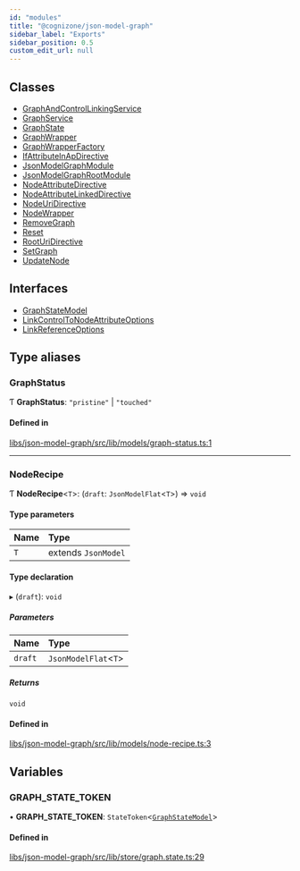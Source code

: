 ```yaml
---
id: "modules"
title: "@cognizone/json-model-graph"
sidebar_label: "Exports"
sidebar_position: 0.5
custom_edit_url: null
---
```


## Classes

- [GraphAndControlLinkingService](classes/GraphAndControlLinkingService)
- [GraphService](classes/GraphService)
- [GraphState](classes/GraphState)
- [GraphWrapper](classes/GraphWrapper)
- [GraphWrapperFactory](classes/GraphWrapperFactory)
- [IfAttributeInApDirective](classes/IfAttributeInApDirective)
- [JsonModelGraphModule](classes/JsonModelGraphModule)
- [JsonModelGraphRootModule](classes/JsonModelGraphRootModule)
- [NodeAttributeDirective](classes/NodeAttributeDirective)
- [NodeAttributeLinkedDirective](classes/NodeAttributeLinkedDirective)
- [NodeUriDirective](classes/NodeUriDirective)
- [NodeWrapper](classes/NodeWrapper)
- [RemoveGraph](classes/RemoveGraph)
- [Reset](classes/Reset)
- [RootUriDirective](classes/RootUriDirective)
- [SetGraph](classes/SetGraph)
- [UpdateNode](classes/UpdateNode)

## Interfaces

- [GraphStateModel](interfaces/GraphStateModel)
- [LinkControlToNodeAttributeOptions](interfaces/LinkControlToNodeAttributeOptions)
- [LinkReferenceOptions](interfaces/LinkReferenceOptions)

## Type aliases

### GraphStatus

Ƭ **GraphStatus**: ``"pristine"`` \| ``"touched"``

#### Defined in

[libs/json-model-graph/src/lib/models/graph-status.ts:1](https://github.com/cognizone/ng-cognizone/blob/861cbad/libs/json-model-graph/src/lib/models/graph-status.ts#L1)

___

### NodeRecipe

Ƭ **NodeRecipe**<`T`\>: (`draft`: `JsonModelFlat`<`T`\>) => `void`

#### Type parameters

| Name | Type |
| :------ | :------ |
| `T` | extends `JsonModel` |

#### Type declaration

▸ (`draft`): `void`

##### Parameters

| Name | Type |
| :------ | :------ |
| `draft` | `JsonModelFlat`<`T`\> |

##### Returns

`void`

#### Defined in

[libs/json-model-graph/src/lib/models/node-recipe.ts:3](https://github.com/cognizone/ng-cognizone/blob/861cbad/libs/json-model-graph/src/lib/models/node-recipe.ts#L3)

## Variables

### GRAPH\_STATE\_TOKEN

• **GRAPH\_STATE\_TOKEN**: `StateToken`<[`GraphStateModel`](interfaces/GraphStateModel)\>

#### Defined in

[libs/json-model-graph/src/lib/store/graph.state.ts:29](https://github.com/cognizone/ng-cognizone/blob/861cbad/libs/json-model-graph/src/lib/store/graph.state.ts#L29)
